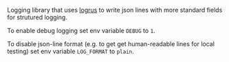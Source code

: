 Logging library that uses [logrus](http://github.com/Sirupsen/logrus) to write json lines with more standard fields for strutured logging.

To enable debug logging set env variable ```DEBUG``` to ```1```.

To disable json-line format (e.g. to get get human-readable lines for local testing) set env variable ```LOG_FORMAT``` to ```plain```.